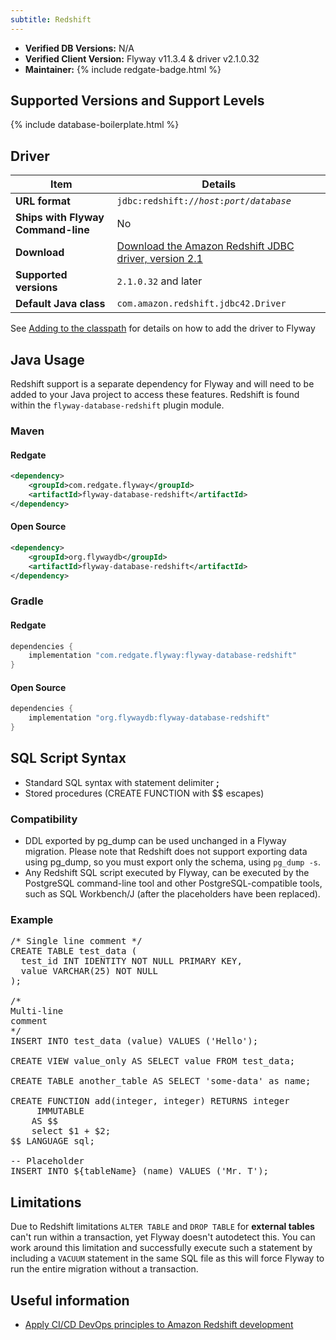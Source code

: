 ```yaml
---
subtitle: Redshift
---
```


- **Verified DB Versions:** N/A
- **Verified Client Version:** Flyway v11.3.4 & driver v2.1.0.32
- **Maintainer:** {% include redgate-badge.html %}

## Supported Versions and Support Levels

{% include database-boilerplate.html %}

## Driver

| Item                               | Details                                                                                                                                                   |
|------------------------------------|-----------------------------------------------------------------------------------------------------------------------------------------------------------|
| **URL format**                     | <code>jdbc:redshift://<i>host</i>:<i>port</i>/<i>database</i></code>                                                                                      |
| **Ships with Flyway Command-line** | No                                                                                                                                                        |
| **Download**                       | [Download the Amazon Redshift JDBC driver, version 2.1](https://docs.aws.amazon.com/redshift/latest/mgmt/jdbc20-download-driver.html) |
| **Supported versions**             | `2.1.0.32` and later                                                                                                                                      |
| **Default Java class**             | `com.amazon.redshift.jdbc42.Driver`                                                                                                                       |

See [Adding to the classpath](<Usage/Adding to the classpath>) for details on how to add the driver to Flyway

## Java Usage
Redshift support is a separate dependency for Flyway and will need to be added to your Java project to access these features.
Redshift is found within the `flyway-database-redshift` plugin module.
### Maven
#### Redgate
```xml
<dependency>
    <groupId>com.redgate.flyway</groupId>
    <artifactId>flyway-database-redshift</artifactId>
</dependency>
```
#### Open Source
```xml
<dependency>
    <groupId>org.flywaydb</groupId>
    <artifactId>flyway-database-redshift</artifactId>
</dependency>
```

### Gradle
#### Redgate
```groovy
dependencies {
    implementation "com.redgate.flyway:flyway-database-redshift"
}
```
#### Open Source
```groovy
dependencies {
    implementation "org.flywaydb:flyway-database-redshift"
}
```

## SQL Script Syntax

- Standard SQL syntax with statement delimiter **;**
- Stored procedures (CREATE FUNCTION with $$ escapes)

### Compatibility

- DDL exported by pg_dump can be used unchanged in a Flyway migration. Please note that Redshift does not support exporting data using
        pg_dump, so you must export only the schema, using <code>pg_dump -s</code>.
- Any Redshift SQL script executed by Flyway,
        can be executed by the PostgreSQL command-line tool and other PostgreSQL-compatible tools,
        such as SQL Workbench/J (after the placeholders have been replaced).

### Example

<pre class="prettyprint">/* Single line comment */
CREATE TABLE test_data (
  test_id INT IDENTITY NOT NULL PRIMARY KEY,
  value VARCHAR(25) NOT NULL
);

/*
Multi-line
comment
*/
INSERT INTO test_data (value) VALUES ('Hello');

CREATE VIEW value_only AS SELECT value FROM test_data;

CREATE TABLE another_table AS SELECT 'some-data' as name;

CREATE FUNCTION add(integer, integer) RETURNS integer
     IMMUTABLE
    AS $$
    select $1 + $2;
$$ LANGUAGE sql;

-- Placeholder
INSERT INTO ${tableName} (name) VALUES ('Mr. T');</pre>

## Limitations

Due to Redshift limitations `ALTER TABLE` and `DROP TABLE` for **external tables** can't run within a transaction, yet Flyway doesn't
autodetect this. You can work around this limitation and successfully execute such a statement by including a `VACUUM`
statement in the same SQL file as this will force Flyway to run the entire migration without a transaction.

## Useful information
- [Apply CI/CD DevOps principles to Amazon Redshift development](https://aws.amazon.com/blogs/big-data/apply-ci-cd-devops-principles-to-amazon-redshift-development/)